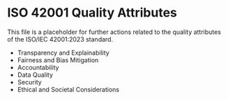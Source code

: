 # ISO 42001 Quality Attributes

This file is a placeholder for further actions related to the quality attributes of the ISO/IEC 42001:2023 standard.

- Transparency and Explainability
- Fairness and Bias Mitigation
- Accountability
- Data Quality
- Security
- Ethical and Societal Considerations
